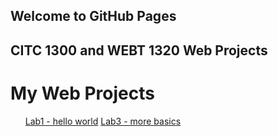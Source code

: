 ## Welcome to GitHub Pages
## CITC 1300 and WEBT 1320 Web Projects

<h1> My Web Projects </h1>
<ul>
<a href="https://cdboyd5.github.io/CITC-1300/lab1/index.HTML"> Lab1 - hello world</a>
<a href="https://cdboyd5.github.io/CITC-1300/lab3/index.html"> Lab3 - more basics </a>
</ul>
